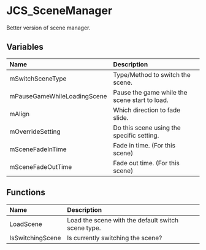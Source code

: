 # JCS_SceneManager

Better version of scene manager.

## Variables

| Name                        | Description                                   |
|:----------------------------|:----------------------------------------------|
| mSwitchSceneType            | Type/Method to switch the scene.              |
| mPauseGameWhileLoadingScene | Pause the game while the scene start to load. |
| mAlign                      | Which direction to fade slide.                |
| mOverrideSetting            | Do this scene using the specific setting.     |
| mSceneFadeInTime            | Fade in time. (For this scene)                |
| mSceneFadeOutTime           | Fade out time. (For this scene)               |

## Functions

| Name             | Description                                        |
|:-----------------|:---------------------------------------------------|
| LoadScene        | Load the scene with the default switch scene type. |
| IsSwitchingScene | Is currently switching the scene?                  |
